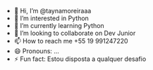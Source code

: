 - 👋 Hi, I’m @taynamoreiraaa
- 👀 I’m interested in Python
- 🌱 I’m currently learning Python
- 💞️ I’m looking to collaborate on Dev Junior
- 📫 How to reach me +55 19 991247220
- 😄 Pronouns: ...
- ⚡ Fun fact: Estou disposta a qualquer desafio 

<!---
taynamoreiraaa/taynamoreiraaa is a ✨ special ✨ repository because its `README.md` (this file) appears on your GitHub profile.
You can click the Preview link to take a look at your changes.
--->
